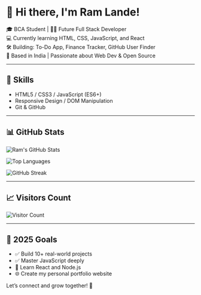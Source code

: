 # 👋 Hi there, I'm Ram Lande!

🎓 BCA Student | 🧑‍💻 Future Full Stack Developer  
💻 Currently learning HTML, CSS, JavaScript, and React  
🛠️ Building: To-Do App, Finance Tracker, GitHub User Finder  
📍 Based in India | Passionate about Web Dev & Open Source

---

## 🚀 Skills
- HTML5 / CSS3 / JavaScript (ES6+)
- Responsive Design / DOM Manipulation
- Git & GitHub

---

## 📊 GitHub Stats

![Ram's GitHub Stats](https://github-readme-stats.vercel.app/api?username=ramlande1406&show_icons=true&theme=radical)

![Top Languages](https://github-readme-stats.vercel.app/api/top-langs/?username=ramlande1406&layout=compact&theme=radical)

![GitHub Streak](https://streak-stats.demolab.com/?user=ramlande1406&theme=radical)

---

## 📈 Visitors Count

![Visitor Count](https://komarev.com/ghpvc/?username=ramlande1406&color=brightgreen)

---

## 📅 2025 Goals
- ✅ Build 10+ real-world projects
- ✅ Master JavaScript deeply
- 🚀 Learn React and Node.js
- 🌐 Create my personal portfolio website

Let’s connect and grow together! 🚀
